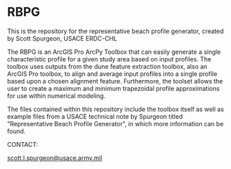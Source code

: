 # RBPG
This is the repository for the representative beach profile generator, created by Scott Spurgeon, USACE ERDC-CHL

The RBPG is an ArcGIS Pro ArcPy Toolbox that can easily generate a single characteristic profile for a given study area based on input profiles.
The toolbox uses outputs from the dune feature extraction toolbox, also an ArcGIS Pro toolbox, to align and average input profiles into a single profile based upon a chosen alignment feature.
Furthermore, the toolset allows the user to create a maximum and minimum trapezoidal profile approximations for use within numerical modeling. 

The files contained within this repository include the toolbox itself as well as example files from a USACE technical note by Spurgeon titled "Representative Beach Profile Generator", in which more information can be found.

CONTACT:

scott.l.spurgeon@usace.army.mil
